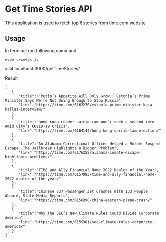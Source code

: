 # Get Time Stories API

This application is used to fetch top 6 stories from time.com website

## Usage

In terminal run following command

```
node ./index.js
```

visit localhost:3000/getTimeStories/

Result

```
[
   {
      "title":"‘Putin’s Appetite Will Only Grow.’ Estonia’s Prime Minister Says We’re Not Doing Enough to Stop Russia",
      "link":"https://time.com/6163270/estonia-prime-minister-kaja-kallas-interview/"
   },
   {
      "title":"Hong Kong Leader Carrie Lam Won’t Seek a Second Term Amid City’s COVID-19 Crisis",
      "link":"https://time.com/6164144/hong-kong-carrie-lam-election/"
   },
   {
      "title":"An Alabama Correctional Officer Helped a Murder Suspect Escape. The Jailbreak Highlights a Bigger Problem",
      "link":"https://time.com/6176355/alabama-inmate-escape-highlights-problems/"
   },
   {
      "title":"TIME and Ally Financial Name 2022 Dealer of the Year",
      "link":"https://time.com/6157083/time-and-ally-financial-name-2022-dealer-of-the-year/"
   },
   {
      "title":"Chinese 737 Passenger Jet Crashes With 133 People Aboard, State Media Reports",
      "link":"https://time.com/6158998/china-eastern-plane-crash/"
   },
   {
      "title":"Why the SEC’s New Climate Rules Could Divide Corporate America",
      "link":"https://time.com/6159301/sec-climate-rules-corporate-america/"
   }
]
```

